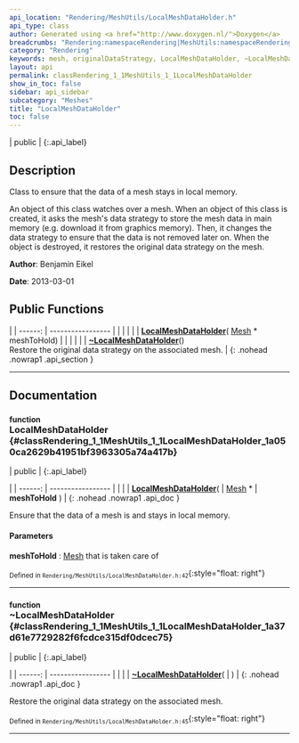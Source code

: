 ```yaml
---
api_location: "Rendering/MeshUtils/LocalMeshDataHolder.h"
api_type: class
author: Generated using <a href="http://www.doxygen.nl/">Doxygen</a>
breadcrumbs: "Rendering:namespaceRendering|MeshUtils:namespaceRendering_1_1MeshUtils"
category: "Rendering"
keywords: mesh, originalDataStrategy, LocalMeshDataHolder, ~LocalMeshDataHolder
layout: api
permalink: classRendering_1_1MeshUtils_1_1LocalMeshDataHolder
show_in_toc: false
sidebar: api_sidebar
subcategory: "Meshes"
title: "LocalMeshDataHolder"
toc: false
---
```


| public |
{:.api_label}

## Description

Class to ensure that the data of a mesh stays in local memory.

An object of this class watches over a mesh. When an object of this class is created, it asks the mesh's data strategy to store the mesh data in main memory (e.g. download it from graphics memory). Then, it changes the data strategy to ensure that the data is not removed later on. When the object is destroyed, it restores the original data strategy on the mesh.



**Author**: Benjamin Eikel



**Date**: 2013-03-01





## Public Functions

|
| ------: | ----------------- |
|  | |
|  | **[LocalMeshDataHolder](#classRendering_1_1MeshUtils_1_1LocalMeshDataHolder_1a050ca2629b41951bf3963305a74a417b)**( [Mesh](classRendering_1_1Mesh) * meshToHold) |
|  | |
|  | **[~LocalMeshDataHolder](#classRendering_1_1MeshUtils_1_1LocalMeshDataHolder_1a37d61e7729282f6fcdce315df0dcec75)**() <br/> Restore the original data strategy on the associated mesh. |
{: .nohead .nowrap1 .api_section }


-------------------------------------------------------------------

## Documentation

### <small>function</small><br/> LocalMeshDataHolder {#classRendering_1_1MeshUtils_1_1LocalMeshDataHolder_1a050ca2629b41951bf3963305a74a417b}

| public |
{:.api_label}

|
| ------: | ----------------- |
|  |
|  **[LocalMeshDataHolder](#classRendering_1_1MeshUtils_1_1LocalMeshDataHolder_1a050ca2629b41951bf3963305a74a417b)**( |  [Mesh](classRendering_1_1Mesh) * | **meshToHold** ) |
{: .nohead .nowrap1 .api_doc }



Ensure that the data of a mesh is and stays in local memory.


#### Parameters
**meshToHold**
:   [Mesh](classRendering_1_1Mesh) that is taken care of







<sub>Defined in `Rendering/MeshUtils/LocalMeshDataHolder.h:42`</sub>{:style="float: right"}

-------------------------------------------------------------------

### <small>function</small><br/> ~LocalMeshDataHolder {#classRendering_1_1MeshUtils_1_1LocalMeshDataHolder_1a37d61e7729282f6fcdce315df0dcec75}

| public |
{:.api_label}

|
| ------: | ----------------- |
|  |
|  **[~LocalMeshDataHolder](#classRendering_1_1MeshUtils_1_1LocalMeshDataHolder_1a37d61e7729282f6fcdce315df0dcec75)**( |  ) |
{: .nohead .nowrap1 .api_doc }

Restore the original data strategy on the associated mesh.





<sub>Defined in `Rendering/MeshUtils/LocalMeshDataHolder.h:45`</sub>{:style="float: right"}

-------------------------------------------------------------------

